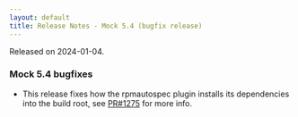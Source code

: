 ```yaml
---
layout: default
title: Release Notes - Mock 5.4 (bugfix release)
---
```


Released on 2024-01-04.

### Mock 5.4 bugfixes

- This release fixes how the rpmautospec plugin installs its dependencies into
  the build root, see [PR#1275][] for more info.

[PR#1275]: https://github.com/rpm-software-management/mock/pull/1275
